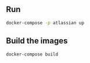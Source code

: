 ## Run

```sh
docker-compose -p atlassian up
```

## Build the images

```sh
docker-compose build
```
